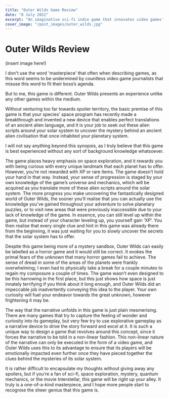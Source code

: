 ```yaml
---
title: "Outer Wilds Game Review"
date: "8 July 2022"
excerpt: "An imaginative sci-fi indie game that innovates video games' ability to tell a meaningful story."
cover_image: "/post_images/outer_wilds.jpg"
---
```


# Outer Wilds Review

(insert image here!)

I don't use the word 'masterpiece' that often when describing games, as this word seems to be undermined by countless video game journalists that misuse this word to fit their boss’s agenda.

But to me, this game is different. Outer Wilds presents an experience unlike any other games within the medium.

Without venturing too far towards spoiler territory, the basic premise of this game is that your species’ space program has recently made a breakthrough and invented a new device that enables perfect translations of an ancient alien language, and it is your job to seek out these alien scripts around your solar system to uncover the mystery behind an ancient alien civilisation that once inhabited your planetary system.

I will not say anything beyond this synopsis, as I truly believe that this game is best experienced without any sort of background knowledge whatsoever.

The game places heavy emphasis on space exploration, and it rewards you with being curious with every unique landmark that each planet has to offer. However, you’re not rewarded with XP or rare items. The game doesn’t hold your hand in that way. Instead, your sense of progression is staged by your own knowledge of the game’s universe and mechanics, which will be acquired as you translate more of these alien scripts around the solar system. The more progress you make uncovering the fantastically designed world of Outer Wilds, the sooner you’ll realise that you can actually use the knowledge you’ve gained throughout your adventure to solve planetary puzzles, or to visit new areas that were previously inaccessible due to your lack of knowledge of the game. In essence, you can still level up within the game, but instead of your character leveling up, you yourself gain ‘XP’. You then realise that every single clue and hint in this game was already there from the beginning, it was just waiting for you to slowly uncover the secrets that the solar system has to offer.

Despite this game being more of a mystery sandbox, Outer Wilds can easily be labelled as a horror game and it would still be correct. It evokes the primal fears of the unknown that many horror games fail to achieve. The sense of dread in some of the areas of the planets were frankly overwhelming; I even had to physically take a break for a couple minutes to regain my composure a couple of times. The game wasn’t even designed to be this harrowing in the first place, but this just shows how space is just innately terrifying if you think about it long enough, and Outer Wilds did an impeccable job inadvertently conveying this idea to the player. Your own curiosity will fuel your endeavor towards the great unknown, however frightening it may be.

The way that the narrative unfolds in this game is just plain mesmerising. There are many games that try to capture the feeling of wonder and curiosity into its gameplay, but very few try to use explorative gameplay as a narrative device to drive the story forward and excel at it. It is such a unique way to design a game that revolves around this concept, since it forces the narrative to be told in a non-linear fashion. This non-linear nature of the narrative can only be executed in the form of a video game, and Outer Wilds uses this to its advantage to ensure that its players will be emotionally impacted even further once they have pieced together the clues behind the mysteries of its solar system.

It is rather difficult to encapsulate my thoughts without giving away any spoilers, but if you’re a fan of sci-fi, space exploration, mystery, quantum mechanics, or the movie Interstellar, this game will be right up your alley. It truly is a one-of-a-kind masterpiece, and I hope more people start to recognise the sheer genius that this game is.
